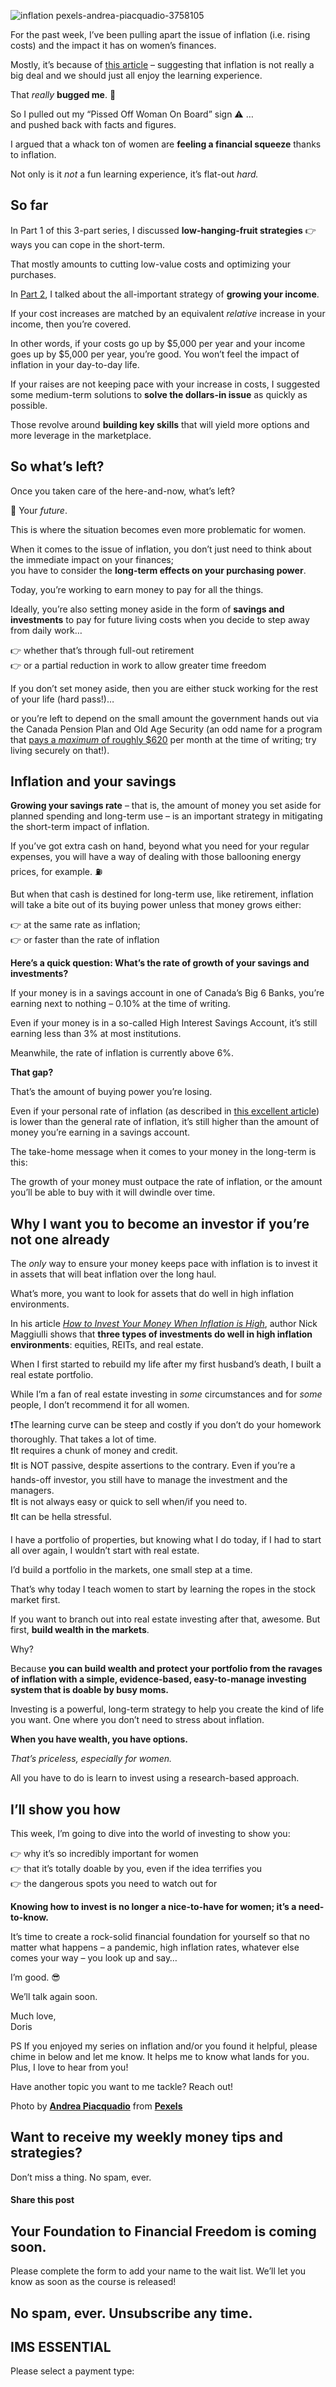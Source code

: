 ![inflation pexels-andrea-piacquadio-3758105](https://yourfinanciallaunchpad.com/wp-content/uploads/elementor/thumbs/inflation-pexels-andrea-piacquadio-3758105-scaled-qdc6cm24mpeaptsvbauwodz497fhw5tcknivligozs.jpg "inflation pexels-andrea-piacquadio-3758105")

For the past week, I’ve been pulling apart the issue of inflation (i.e. rising costs) and the impact it has on women’s finances.

Mostly, it’s because of [this article](https://www.mrmoneymustache.com/2022/01/11/inflation-should-we-be-worried/) – suggesting that inflation is not really a big deal and we should just all enjoy the learning experience.

That *really* **bugged me**. 🦟

So I pulled out my “Pissed Off Woman On Board” sign ⚠️ …  
and pushed back with facts and figures.

I argued that a whack ton of women are **feeling a financial squeeze** thanks to inflation.

Not only is it *not* a fun learning experience, it’s flat-out *hard.*

## So far

In Part 1 of this 3-part series, I discussed **low-hanging-fruit strategies** 👉 ways you can cope in the short-term.

That mostly amounts to cutting low-value costs and optimizing your purchases.

In [Part 2](https://yourfinanciallaunchpad.com/part-2-of-a-powerful-3-part-approach-to-beat-inflation/), I talked about the all-important strategy of **growing your income**.

If your cost increases are matched by an equivalent *relative* increase in your income, then you’re covered.

In other words, if your costs go up by $5,000 per year and your income goes up by $5,000 per year, you’re good. You won’t feel the impact of inflation in your day-to-day life.

If your raises are not keeping pace with your increase in costs, I suggested some medium-term solutions to **solve the dollars-in issue** as quickly as possible.

Those revolve around **building key skills** that will yield more options and more leverage in the marketplace.

## So what’s left?

Once you taken care of the here-and-now, what’s left?

📢 Your *future*.

This is where the situation becomes even more problematic for women.

When it comes to the issue of inflation, you don’t just need to think about the immediate impact on your finances;  
you have to consider the **long-term effects on your purchasing power**.

Today, you’re working to earn money to pay for all the things.

Ideally, you’re also setting money aside in the form of **savings and investments** to pay for future living costs when you decide to step away from daily work…

👉 whether that’s through full-out retirement  
👉 or a partial reduction in work to allow greater time freedom

If you don’t set money aside, then you are either stuck working for the rest of your life (hard pass!)…

or you’re left to depend on the small amount the government hands out via the Canada Pension Plan and Old Age Security (an odd name for a program that [pays a *maximum* of roughly $620](https://www.canadalife.com/investing-saving/retirement/pension-plans/old-age-security-oas.html#:~:text=OAS%20payment%20amounts%20are%20based,and%20may%20change%20every%20year\).) per month at the time of writing; try living securely on that!).

## Inflation and your savings

**Growing your savings rate** – that is, the amount of money you set aside for planned spending and long-term use – is an important strategy in mitigating the short-term impact of inflation.

If you’ve got extra cash on hand, beyond what you need for your regular expenses, you will have a way of dealing with those ballooning energy prices, for example. ⛽

But when that cash is destined for long-term use, like retirement, inflation will take a bite out of its buying power unless that money grows either:

👉 at the same rate as inflation;  
👉 or faster than the rate of inflation

**Here’s a quick question: What’s the rate of growth of your savings and investments?**

If your money is in a savings account in one of Canada’s Big 6 Banks, you’re earning next to nothing – 0.10% at the time of writing.

Even if your money is in a so-called High Interest Savings Account, it’s still earning less than 3% at most institutions.

Meanwhile, the rate of inflation is currently above 6%.

**That gap?**

That’s the amount of buying power you’re losing.

Even if your personal rate of inflation (as described in [this excellent article](https://ofdollarsanddata.com/youve-been-thinking-about-inflation-all-wrong/)) is lower than the general rate of inflation, it’s still higher than the amount of money you’re earning in a savings account.

The take-home message when it comes to your money in the long-term is this:

The growth of your money must outpace the rate of inflation, or the amount you’ll be able to buy with it will dwindle over time.

## Why I want you to become an investor if you’re not one already

The *only* way to ensure your money keeps pace with inflation is to invest it in assets that will beat inflation over the long haul.

What’s more, you want to look for assets that do well in high inflation environments.

In his article *[How to Invest Your Money When Inflation is High](https://ofdollarsanddata.com/how-to-invest-your-money-when-inflation-is-high/)*, author Nick Maggiulli shows that **three types of investments do well in high inflation environments**: equities, REITs, and real estate.

When I first started to rebuild my life after my first husband’s death, I built a real estate portfolio.

While I’m a fan of real estate investing in *some* circumstances and for *some* people, I don’t recommend it for all women.

❗The learning curve can be steep and costly if you don’t do your homework thoroughly. That takes a lot of time.  
❗It requires a chunk of money and credit.  
❗It is NOT passive, despite assertions to the contrary. Even if you’re a hands-off investor, you still have to manage the investment and the managers.  
❗It is not always easy or quick to sell when/if you need to.  
❗It can be hella stressful.

I have a portfolio of properties, but knowing what I do today, if I had to start all over again, I wouldn’t start with real estate.

I’d build a portfolio in the markets, one small step at a time.

That’s why today I teach women to start by learning the ropes in the stock market first.

If you want to branch out into real estate investing after that, awesome. But first, **build wealth in the markets**.

Why?

Because **you can build wealth and protect your portfolio from the ravages of inflation with a simple, evidence-based, easy-to-manage investing system that is doable by busy moms.**

Investing is a powerful, long-term strategy to help you create the kind of life you want. One where you don’t need to stress about inflation.

**When you have wealth, you have options.**

*That’s priceless, especially for women.*

All you have to do is learn to invest using a research-based approach.

## I’ll show you how

This week, I’m going to dive into the world of investing to show you:

👉 why it’s so incredibly important for women  
👉 that it’s totally doable by you, even if the idea terrifies you  
👉 the dangerous spots you need to watch out for

**Knowing how to invest is no longer a nice-to-have for women; it’s a need-to-know.**

It’s time to create a rock-solid financial foundation for yourself so that no matter what happens – a pandemic, high inflation rates, whatever else comes your way – you look up and say…

I’m good. 😎

We’ll talk again soon.

Much love,  
Doris

PS If you enjoyed my series on inflation and/or you found it helpful, please chime in below and let me know. It helps me to know what lands for you. Plus, I love to hear from you!

Have another topic you want to me tackle? Reach out!

Photo by **[Andrea Piacquadio](https://www.pexels.com/@olly?utm_content=attributionCopyText&utm_medium=referral&utm_source=pexels)** from **[Pexels](https://www.pexels.com/photo/woman-draw-a-light-bulb-in-white-board-3758105/?utm_content=attributionCopyText&utm_medium=referral&utm_source=pexels)**

## Want to receive my weekly money tips and strategies?

Don’t miss a thing. No spam, ever.

#### Share this post

## Your Foundation to Financial Freedom is coming soon.

Please complete the form to add your name to the wait list. We’ll let you know as soon as the course is released!

## No spam, ever. Unsubscribe any time.

## IMS ESSENTIAL

Please select a payment type: